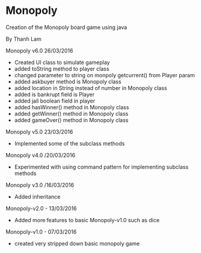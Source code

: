 # Monopoly
Creation of the Monopoly board game using java

By Thanh Lam

Monopoly v6.0 26/03/2016
- Created UI class to simulate gameplay
- added toString method to player class
- changed parameter to string on monpoly getcurrent() from Player param
- added askbuyer method is Monopoly class
- added location in String instead of number in Monopoly class
- added is bankrupt field is Player
- added jail boolean field in player
- added hasWinner() method in Monopoly class
- added getWinner() method in Monopoly class
- added gameOver() method in Monopoly class

Monopoly v5.0 23/03/2016
- Implemented some of the subclass methods

Monopoly v4.0 /20/03/2016 
- Experimented with using command pattern for implementing subclass methods

Monopoly v3.0 /16/03/2016 
- Added inheritance

Monopoly-v2.0 - 13/03/2016
- Added more features to basic Monopoly-v1.0 such as dice

Monopoly-v1.0 - 07/03/2016
- created very stripped down basic monopoly game
